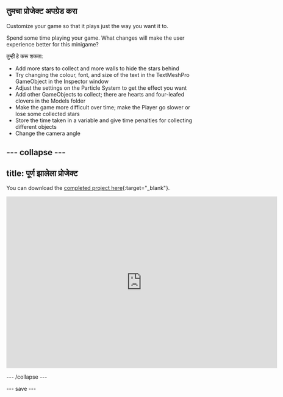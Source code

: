 ## तुमचा प्रोजेक्ट अपग्रेड करा

Customize your game so that it plays just the way you want it to.

Spend some time playing your game. What changes will make the user experience better for this minigame?

तुम्ही हे करू शकता:
+ Add more stars to collect and more walls to hide the stars behind
+ Try changing the colour, font, and size of the text in the TextMeshPro GameObject in the Inspector window
+ Adjust the settings on the Particle System to get the effect you want
+ Add other GameObjects to collect; there are hearts and four-leafed clovers in the Models folder
+ Make the game more difficult over time; make the Player go slower or lose some collected stars
+ Store the time taken in a variable and give time penalties for collecting different objects
+ Change the camera angle

--- collapse ---
---
title: पूर्ण झालेला प्रोजेक्ट
---

You can download the [completed project here](https://rpf.io/p/en/star-collector-get){:target="_blank"}.

<iframe allowtransparency="true" width="710" height="450" src="https://star-collector-extended.rpfilt.repl.co" frameborder="0"></iframe>

--- /collapse ---

--- save ---
